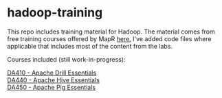 # hadoop-training

This repo includes training material for Hadoop.  The material comes from free training courses offered by MapR <a href="http://learn.mapr.com/">here.</a>  I've added code files where applicable that includes most of the content from the labs.

Courses included (still work-in-progress):

<a href="http://learn.mapr.com/da-410-apache-drill-essentials">DA410 - Apache Drill Essentials</a><br/>
<a href="http://learn.mapr.com/da-440-apache-hive-essentials">DA440 - Apache Hive Essentials</a><br/>
<a href="http://learn.mapr.com/da-450-apache-pig-essentials">DA450 - Apache Pig Essentials</a><br/>
